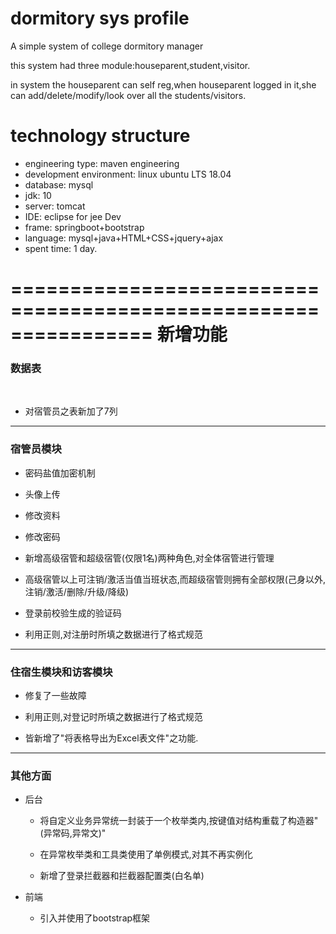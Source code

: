 # dormitory sys profile
A simple system of college dormitory manager

this system had three module:houseparent,student,visitor.

in system the houseparent can self reg,when houseparent logged in it,she can add/delete/modify/look over all the students/visitors.


# technology structure
- engineering type: maven engineering
- development environment: linux ubuntu LTS 18.04
- database: mysql
- jdk: 10
- server: tomcat
- IDE: eclipse for jee Dev
- frame: springboot+bootstrap
- language: mysql+java+HTML+CSS+jquery+ajax
- spent time: 1 day.



================================================================
		  	 新增功能
================================================================

### 数据表

<br>

* 对宿管员之表新加了7列

------------------------------------------------------


### 宿管员模块

* 密码盐值加密机制

* 头像上传

* 修改资料

* 修改密码

* 新增高级宿管和超级宿管(仅限1名)两种角色,对全体宿管进行管理

* 高级宿管以上可注销/激活当值当班状态,而超级宿管则拥有全部权限(己身以外,注销/激活/删除/升级/降级)

* 登录前校验生成的验证码

* 利用正则,对注册时所填之数据进行了格式规范
------------------------------------------------------


### 住宿生模块和访客模块

* 修复了一些故障

* 利用正则,对登记时所填之数据进行了格式规范

* 皆新增了"将表格导出为Excel表文件"之功能.
------------------------------------------------------
### 其他方面

+ 后台

	* 将自定义业务异常统一封装于一个枚举类内,按键值对结构重载了构造器"(异常码,异常文)"

	* 在异常枚举类和工具类使用了单例模式,对其不再实例化
	
	* 新增了登录拦截器和拦截器配置类(白名单)
	
+ 前端
	
	* 引入并使用了bootstrap框架
